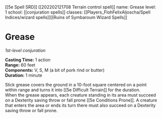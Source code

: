 [[5e Spell SRD]]
[[202202121708 Terrain control spell]]
name: Grease
level: 1
school: [[conjuration spells]]
classes: [[Players_FlohFelixAljoscha/Spell Indices/wizard spells]][[Ruins of Symbaroum Wizard Spells]]

# Grease 
_1st-level conjuration_ 

**Casting Time:** 1 action    
**Range:** 60 feet    
**Components:** V, S, M (a bit of pork rind or butter)    
**Duration:** 1 minute 

Slick grease covers the ground in a 10-foot square centered on a point within range and turns it into [[5e Difficult Terrain]] for the duration.    
When the grease appears, each creature standing in its area must succeed on a Dexterity saving throw or fall prone [[5e Conditions Prone]]. A creature that enters the area or ends its turn there must also succeed on a Dexterity saving throw or fall prone. 